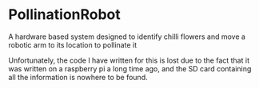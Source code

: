 # PollinationRobot
A hardware based system designed to identify chilli flowers and move a robotic arm to its location to pollinate it

Unfortunately, the code I have written for this is lost due to the fact that it was written on a raspberry pi a long time ago, and the SD card containing all the information is nowhere to be found.
